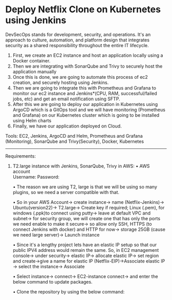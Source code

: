Deploy Netflix Clone on Kubernetes using Jenkins
================================================
DevSecOps stands for development, security, and operations. It's an approach to culture, automation, and platform design that integrates security as a shared responsibility throughout the entire IT lifecycle.
1.	First, we create an EC2 instance and host an application locally using a Docker container.
2.	Then we are integrating with SonarQube and Trivy to securely host the application manually
3.	Once this is done, we are going to automate this process of ec2 creation, and securely hosting using Jenkins.
4.	Then we are going to integrate this with Prometheus and Grafana to monitor our ec2 instance and Jenkins*(CPU, RAM, successful/failed jobs, etc) and get an email notification using SFTP.
5.	After this we are going to deploy our application in Kubernetes using ArgoCD which is a GitOps tool and we will have monitoring (Prometheus and Grafana) on our Kubernetes cluster which is going to be installed using Helm charts 
6.	Finally, we have our application deployed on Cloud.


Tools: EC2, Jenkins, ArgoCD and Helm, Prometheus and Grafana (Monitoring), SonarQube and Trivy(Security), Docker, Kubernetes

----------------------------------------------------------------------------------------------------------------------------------------

Requirements:
1.	T2.large instance with Jenkins, SonarQube, Trivy in AWS:
      •	AWS account  
      Username: 
      Password:
      
      •	The reason we are using T2, large is that we will be using so many plugins, so we need a server compatible with that.
      
      •	So in your AWS Account-> create instance-> name (Netflix-Jenkins)-> Ubuntu(version22)-> T2.large-> Create key if required; Linux (.pem), for windows (.ppk)to connect using putty-> leave at default VPC and subnet-> for security group, we will create one that has only the ports we need enable to make it secure-> so allow only SSH, HTTPS (to connect Jenkins with docker) and HTTP for now-> storage 25GB (cause we need large server)-> Launch instance
      
      •	Since it's a lengthy project lets have an elastic IP setup so that our public IPV4 address would remain the same. So, in EC2 management console-> under security-> elastic IP-> allocate elastic IP-> set region and create->give a name for elastic IP (Netflix-EIP)->Associate elastic IP -> select the instance-> Associate
      
      •	Select instance-> connect-> EC2-instance connect-> and enter the below command to update packages.
      
      •	Clone the repository by using the below command:
